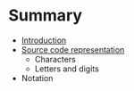 # Summary

* [Introduction](introduction.md)
* [Source code representation](source_code_representation.md)
   * Characters
   * Letters and digits
* Notation

